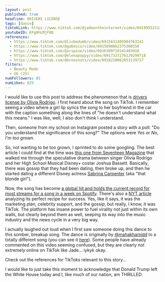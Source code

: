 ```yaml
---
layout: post
published: true
headline: DRIVERS LICENSE
tags: [dance]
tiktokLink: https://www.tiktok.com/@jadeontheinternet/video/6919955211419274502
youtubeID: KFg0hLMjF8Q
references:
  - https://www.tiktok.com/@livbedumb/video/6915631405984763141
  - https://www.tiktok.com/@gabesco/video/6915890862375308550
  - https://www.tiktok.com/@aripine/video/6916309719141403910
  - https://www.tiktok.com/@elenapoppy/video/6917337276129299718
  - https://www.tiktok.com/@breeznuts/video/6918228062853139717
filters:
  - Beauty Mode
  - G6 (25)
numFollowers: 85
numLikes: 625
---
```


I would like to use this post to address the phenomenon that is [drivers license by Olivia Rodrigo](https://www.youtube.com/watch?v=ZmDBbnmKpqQ). I first heard about the song on TikTok. I remember seeing a video where a girl lip syncs the song to her boyfriend in the car with the caption something along the lines of "he doesn't understand what this means." I was like, well, I also don't think I understand.

Then, someone from my school on Instagram posted a story with a poll: "Do you understand the significance of this song?" The options were _Yes_ or _No, I'm too grown_.

So, not wanting to be too grown, I sprinted to do some googling. The best article I could find at the time was [this one from Seventeen Magazine](https://www.seventeen.com/celebrity/music/a35166302/olivia-rodrigo-drivers-license-joshua-bassett-sabrina-carpenter-fact-reactions/) that walked me through the speculative drama between singer Olivia Rodrigo and her High School Musical Disney+ costar Joshua Bassett. Basically, there was gossip that they had been dating, then broke up, and then he started dating a different Disney actress [Sabrina Carpenter](https://www.instagram.com/sabrinacarpenter/) (aka "that blonde girl").

Now, the song has become [a global hit and holds the current record for most streams for a song in a week on Spotify](https://www.instagram.com/p/CKP6QC8B19E/). There's also a [NYT article](https://www.nytimes.com/2021/01/19/arts/music/olivia-rodrigo-drivers-license.html) analyzing its perfect recipe for success. Yes, like it says, it was the marketing plan, celebrity support, and the gossip, but really, I know, it was TikTok. The platform has insane power to fuel virality not just within its own walls, but clearly beyond them as well, seeping its way into the music industry and the news cycle in a very big way.

I actually laughed out loud when I first saw someone doing this dance to this somber, breakup song. The dance is originally by [@mahakhamidd](https://www.tiktok.com/@mahakhamidd) to a totally different song (you can see it [here](https://www.tiktok.com/@mahakhamidd/video/6903274495843290373)). Some people have already commented on this video seeming confused, but they are clearly not extremely online on TikTok like Jade... iykyk okay.

Check out the references for TikToks relevant to this story...

I would like to just take this moment to acknowledge that Donald Trump left the White House today and I, like much of our nation, am THRILLED.
